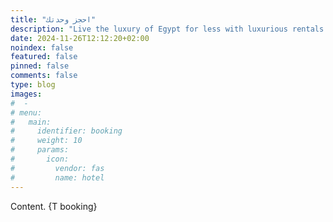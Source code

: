 ```yaml
---
title: "احجز وحدتك"
description: "Live the luxury of Egypt for less with luxurious rentals that won’t break the bank!"
date: 2024-11-26T12:12:20+02:00
noindex: false
featured: false
pinned: false
comments: false
type: blog
images:
#  - 
# menu:
#   main:
#     identifier: booking
#     weight: 10
#     params:
#       icon:
#         vendor: fas
#         name: hotel
---
```


Content. {T booking}
